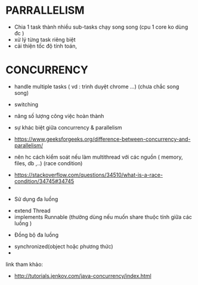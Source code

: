 # PARRALLELISM
- Chia 1 task thành nhiều sub-tasks chạy song song (cpu 1 core ko dùng đc )
- xử lý từng task riêng biệt
- cải thiện tốc độ tính toán, 

# CONCURRENCY
- handle multiple tasks  ( vd : trình duyệt chrome ...) (chưa chắc song song)
- switching 
- nâng số lượng công việc hoàn thành 

- sự khác biệt giữa concurrency & parallelism 
 + https://www.geeksforgeeks.org/difference-between-concurrency-and-parallelism/
- nên hc cách kiểm soát nếu làm multithread với các nguồn ( memory, files, db ,..) (race condition)
 + https://stackoverflow.com/questions/34510/what-is-a-race-condition/34745#34745 
 + 

- Sử dụng đa luồng 
 + extend Thread
 + implements Runnable (thường dùng nếu muốn share thuộc tính giữa các luồng )
- Đồng bộ đa luồng
 + synchronized(object hoặc phương thức) 
 + 
link tham khảo: 
 + http://tutorials.jenkov.com/java-concurrency/index.html

